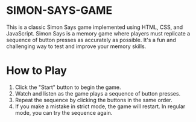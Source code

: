 # SIMON-SAYS-GAME
This is a classic Simon Says game implemented using HTML, CSS, and JavaScript. Simon Says is a memory game where players must replicate a sequence of button presses as accurately as possible. It's a fun and challenging way to test and improve your memory skills.

# How to Play

1. Click the "Start" button to begin the game.
2. Watch and listen as the game plays a sequence of button presses.
3. Repeat the sequence by clicking the buttons in the same order.
4. If you make a mistake in strict mode, the game will restart. In regular mode, you can try the sequence again.
